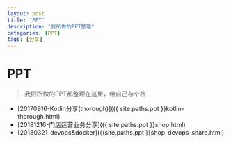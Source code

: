 ```yaml
---
layout: post
title: "PPT"
description: "我所做的PPT整理"
categories: [PPT]
tags: [分享]
---
```


# PPT

> 我把所做的PPT都整理在这里，给自己存个档

* [20170916-Kotlin分享(thorough)]({{ site.paths.ppt }}kotlin-thorough.html)
* [20181216-门店运营业务分享]({{ site.paths.ppt }}shop.html)
* [20180321-devops&docker]({{site.paths.ppt }}shop-devops-share.html)


